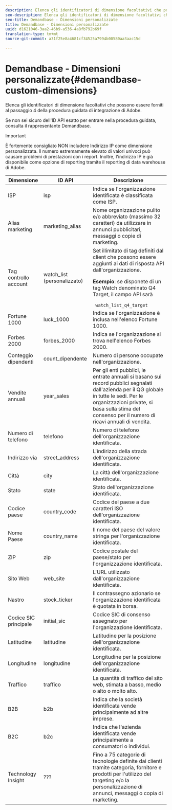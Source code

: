 ```yaml
---
description: Elenca gli identificatori di dimensione facoltativi che possono essere forniti al passaggio 4 della procedura guidata di integrazione di Adobe.
seo-description: Elenca gli identificatori di dimensione facoltativi che possono essere forniti al passaggio 4 della procedura guidata di integrazione di Adobe.
seo-title: Demandbase - Dimensioni personalizzate
title: Demandbase - Dimensioni personalizzate
uuid: d1621046-3aa2-46b9-a536-4a8fb792b69f
translation-type: tm+mt
source-git-commit: a31f25e8a4681cf34525a7994b00580aa3aac15d

---
```



# Demandbase - Dimensioni personalizzate{#demandbase-custom-dimensions}

Elenca gli identificatori di dimensione facoltativi che possono essere forniti al passaggio 4 della procedura guidata di integrazione di Adobe.

Se non sei sicuro dell'ID API esatto per entrare nella procedura guidata, consulta il rappresentante Demandbase.

>[!IMPORTANT]
>
>È fortemente consigliato NON includere Indirizzo IP come dimensione personalizzata. Il numero estremamente elevato di valori univoci può causare problemi di prestazioni con i report. Inoltre, l'indirizzo IP è già disponibile come opzione di reporting tramite il reporting di data warehouse di Adobe.

<table id="table_3B44A18BE5FE45BC83389F89B48D9B97"> 
 <thead> 
  <tr> 
   <th colname="col1" class="entry"> Dimensione </th> 
   <th colname="col2" class="entry"> ID API </th> 
   <th colname="col3" class="entry"> Descrizione </th> 
  </tr>
 </thead>
 <tbody> 
  <tr> 
   <td colname="col1"> ISP </td> 
   <td colname="col2"> isp </td> 
   <td colname="col3"> Indica se l'organizzazione identificata è classificata come ISP. </td> 
  </tr> 
  <tr> 
   <td colname="col1"> Alias marketing </td> 
   <td colname="col2"> marketing_alias </td> 
   <td colname="col3"> Nome organizzazione pulito e/o abbreviato (massimo 32 caratteri) da utilizzare in annunci pubblicitari, messaggi o copie di marketing. </td> 
  </tr> 
  <tr> 
   <td colname="col1"> Tag controllo account </td> 
   <td colname="col2"> watch_list (personalizzato) </td> 
   <td colname="col3">Set illimitato di tag definiti dal client che possono essere aggiunti ai dati di risposta API dall'organizzazione. <p><b>Esempio</b>: se disponete di un tag Watch denominato Q4 Target, il campo API sarà </p> <code> watch_list_q4_target</code> </td> 
  </tr> 
  <tr> 
   <td colname="col1"> Fortune 1000 </td> 
   <td colname="col2"> luck_1000 </td> 
   <td colname="col3"> Indica se l'organizzazione è inclusa nell'elenco Fortune 1000. </td> 
  </tr> 
  <tr> 
   <td colname="col1"> Forbes 2000 </td> 
   <td colname="col2"> forbes_2000 </td> 
   <td colname="col3"> Indica se l'organizzazione si trova nell'elenco Forbes 2000. </td> 
  </tr> 
  <tr> 
   <td colname="col1"> Conteggio dipendenti </td> 
   <td colname="col2"> count_dipendente </td> 
   <td colname="col3"> Numero di persone occupate nell'organizzazione. </td> 
  </tr> 
  <tr> 
   <td colname="col1"> Vendite annuali </td> 
   <td colname="col2"> year_sales </td> 
   <td colname="col3"> Per gli enti pubblici, le entrate annuali si basano sui record pubblici segnalati dall'azienda per il QG globale in tutte le sedi. Per le organizzazioni private, si basa sulla stima del consenso per il numero di ricavi annuali di vendita. </td> 
  </tr> 
  <tr> 
   <td colname="col1"> Numero di telefono </td> 
   <td colname="col2"> telefono </td> 
   <td colname="col3"> Numero di telefono dell'organizzazione identificata. </td> 
  </tr> 
  <tr> 
   <td colname="col1"> Indirizzo via </td> 
   <td colname="col2"> street_address </td> 
   <td colname="col3"> L'indirizzo della strada dell'organizzazione identificata. </td> 
  </tr> 
  <tr> 
   <td colname="col1"> Città </td> 
   <td colname="col2"> city </td> 
   <td colname="col3"> La città dell'organizzazione identificata. </td> 
  </tr> 
  <tr> 
   <td colname="col1"> Stato </td> 
   <td colname="col2"> state </td> 
   <td colname="col3"> Stato dell'organizzazione identificata. </td> 
  </tr> 
  <tr> 
   <td colname="col1"> Codice paese </td> 
   <td colname="col2"> country_code </td> 
   <td colname="col3"> Codice del paese a due caratteri ISO dell'organizzazione identificata. </td> 
  </tr> 
  <tr> 
   <td colname="col1"> Nome Paese </td> 
   <td colname="col2"> country_name </td> 
   <td colname="col3"> Il nome del paese del valore stringa per l'organizzazione identificata. </td> 
  </tr> 
  <tr> 
   <td colname="col1"> ZIP </td> 
   <td colname="col2"> zip </td> 
   <td colname="col3"> Codice postale del paese/stato per l'organizzazione identificata. </td> 
  </tr> 
  <tr> 
   <td colname="col1"> Sito Web </td> 
   <td colname="col2"> web_site </td> 
   <td colname="col3"> L'URL utilizzato dall'organizzazione identificata. </td> 
  </tr> 
  <tr> 
   <td colname="col1"> Nastro </td> 
   <td colname="col2"> stock_ticker </td> 
   <td colname="col3"> Il contrassegno azionario se l'organizzazione identificata è quotata in borsa. </td> 
  </tr> 
  <tr> 
   <td colname="col1"> Codice SIC principale </td> 
   <td colname="col2"> initial_sic </td> 
   <td colname="col3"> Codice SIC di consenso assegnato per l'organizzazione identificata. </td> 
  </tr> 
  <tr> 
   <td colname="col1"> Latitudine </td> 
   <td colname="col2"> latitudine </td> 
   <td colname="col3"> Latitudine per la posizione dell'organizzazione identificata. </td> 
  </tr> 
  <tr> 
   <td colname="col1"> Longitudine </td> 
   <td colname="col2"> longitudine </td> 
   <td colname="col3"> Longitudine per la posizione dell'organizzazione identificata. </td> 
  </tr> 
  <tr> 
   <td colname="col1"> Traffico </td> 
   <td colname="col2"> traffico </td> 
   <td colname="col3"> La quantità di traffico del sito web, stimata a basso, medio o alto o molto alto. </td> 
  </tr> 
  <tr> 
   <td colname="col1"> B2B </td> 
   <td colname="col2"> b2b </td> 
   <td colname="col3"> Indica che la società identificata vende principalmente ad altre imprese. </td> 
  </tr> 
  <tr> 
   <td colname="col1"> B2C </td> 
   <td colname="col2"> b2c </td> 
   <td colname="col3"> Indica che l'azienda identificata vende principalmente a consumatori o individui. </td> 
  </tr> 
  <tr> 
   <td colname="col1"> Technology Insight </td> 
   <td colname="col2"> ??? </td> 
   <td colname="col3"> Fino a 75 categorie di tecnologie definite dai clienti tramite categoria, fornitore e prodotti per l'utilizzo del targeting e/o la personalizzazione di annunci, messaggi o copia di marketing. </td> 
  </tr> 
 </tbody> 
</table>

